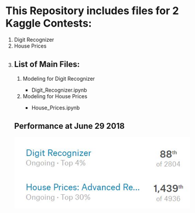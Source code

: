 # This Repository includes files for 2 Kaggle Contests:
<ol>
<li><a herf="https://www.kaggle.com/c/digit-recognizer">Digit Recognizer</a></li>
<li><a herf="https://www.kaggle.com/c/house-prices-advanced-regression-techniques">House Prices</a><li>

## List of Main Files:
<ol>
<li>Modeling for Digit Recognizer</li>
<ul>
<li><a herf="https://github.com/sherrisherry/Kaggle_Starters/blob/master/Digit_Recognizer.ipynb">Digit_Recognizer.ipynb</a></li>
</ul>
<li>Modeling for House Prices</li>
<ul><li><a herf="https://github.com/sherrisherry/Kaggle_Starters/blob/master/House_Prices.ipynb">House_Prices.ipynb</a></li></ul>
</ol>

## Performance at June 29 2018
<img src="https://github.com/sherrisherry/Kaggle_Starters/blob/master/images/ranking.JPG" />